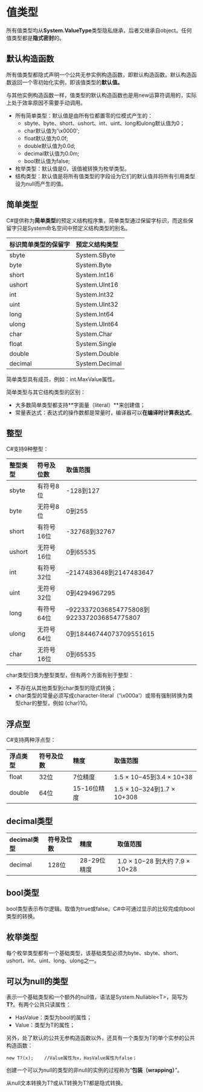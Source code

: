 # 值类型

所有值类型均从**System.ValueType**类型隐私继承，后者又继承自object。任何值类型都是**隐式密封**的。

## 默认构造函数

所有值类型都隐式声明一个公共无参实例构造函数，即默认构造函数。默认构造函数返回一个零初始化实例，即该值类型的**默认值。**

与其他实例构造函数一样，值类型的默认构造函数也是用new运算符调用的，实际上处于效率原因不需要手动调用。

* 所有简单类型：默认值是由所有位都置零的位模式产生的：
  * sbyte、byte、short、ushort、int、uint、long和ulong默认值为0；
  * char默认值为'\x0000';
  * float默认值为0.0f;
  * double默认值为0.0d;
  * decimal默认值为0.0m;
  * bool默认值为false;
* 枚举类型：默认值是0，该值被转换为枚举类型。
* 结构类型：默认值是将所有值类型的字段设为它们的默认值并将所有引用类型设为null而产生的值。

## 简单类型

C\#提供称为**简单类型**的预定义结构程序集，简单类型通过保留字标识，而这些保留字只是System命名空间中预定义结构类型的别名。

| 标识简单类型的保留字 | 预定义结构类型 |
| :--- | :--- |
| sbyte | System.SByte |
| byte | System.Byte |
| short | System.Int16 |
| ushort | System.UInt16 |
| int | System.Int32 |
| uint | System.UInt32 |
| long | System.Int64 |
| ulong | System.UInt64 |
| char | System.Char |
| float | System.Single |
| double | System.Double |
| decimal | System.Decimal |

简单类型具有成员，例如：int.MaxValue属性。

简单类型与其它结构类型的区别：

* 大多数简单类型都支持**字面量（literal）**来创建值；
* 常量表达式：表达式的操作数都是常量时，编译器可以**在编译时计算表达式**。

## 整型

C\#支持9种整型：

| 整型类型 | 符号及位数 | 取值范围 |
| :--- | :--- | :--- |
| sbyte | 有符号8位 | -128到127 |
| byte | 无符号8位 | 0到255 |
| short | 有符号16位 | -32768到32767 |
| ushort | 无符号16位 | 0到65535 |
| int | 有符号32位 | –2147483648到2147483647 |
| uint | 无符号32位 | 0到4294967295 |
| long | 有符号64位 | –9223372036854775808到9223372036854775807 |
| ulong | 无符号64位 | 0到18446744073709551615 |
| char | 无符号16位 | 0到65535 |

char类型归类为整型类型，但有两个方面有别于整型：

* 不存在从其他类型到char类型的隐式转换；
* char类型的常量必须写成character-literal（'\x000a'）或带有强制转换为类型char的整型，例如 \(char\)10。

## 浮点型

C\#支持两种浮点型：

| 浮点类型 | 符号及位数 | 精度 | 取值范围 |
| :--- | :--- | :--- | :--- |
| float | 32位 | 7位精度 | 1.5 × 10−45到3.4 × 10+38 |
| double | 64位 | 15-16位精度 | 1.5 × 10−324到1.7 × 10+308 |

## decimal类型

| decimal类型 | 符号及位数 | 精度 | 取值范围 |
| :--- | :--- | :--- | :--- |
| decimal | 128位 | 28-29位精度 | 1.0 × 10−28 到大约 7.9 × 10+28 |

## bool类型

bool类型表示布尔逻辑。取值为true或false。C\#中可通过显示的比较完成向bool类型的转换。

## 枚举类型

每个枚举类型都有一个基础类型，该基础类型必须为byte、sbyte、short、ushort、int、uint、long、ulong之一。

## 可以为null的类型

表示一个基础类型和一个额外的null值，语法是System.Nullable&lt;T&gt;，简写为**T?**。有两个公共只读属性：

* HasValue：类型为bool的属性；
* Value：类型为T的属性；

另外，处了默认的公共无参构造函数以外，还具有一个类型为T的单个实参的公共构造函数：

```
new T?(x);    //Value属性为x，HasValue属性为false；
```

创建一个可以为null的类型的非null的实例的过程称为“**包装（wrapping）**”。

从null文本转换为T?或从T转换为T?都是隐式转换。

